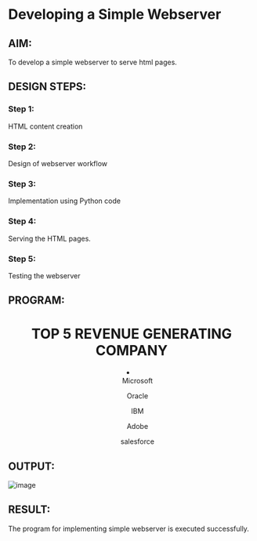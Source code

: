 # Developing a Simple Webserver
## AIM:
To develop a simple webserver to serve html pages.

## DESIGN STEPS:
### Step 1: 
HTML content creation
### Step 2:
Design of webserver workflow
### Step 3:
Implementation using Python code
### Step 4:
Serving the HTML pages.
### Step 5:
Testing the webserver

## PROGRAM:
<!DOCTYPE html>
<html>
<head>
<title>MY SIMPLE WEBSERVER </title>
</head>
<body>
<h1 align="center">TOP 5 REVENUE GENERATING COMPANY</h1>
<li align="center">
<ol>Microsoft</ol>
<ol>Oracle</ol>
<ol>IBM</ol>
<ol>Adobe</ol>
<ol>salesforce</ol>
</li>
</body>
</html>

## OUTPUT:

![image](https://github.com/kaushik2022/simplewebserver/assets/129837020/e04914c3-68e7-440a-9ab9-202995a5abb0)

## RESULT:
The program for implementing simple webserver is executed successfully.
